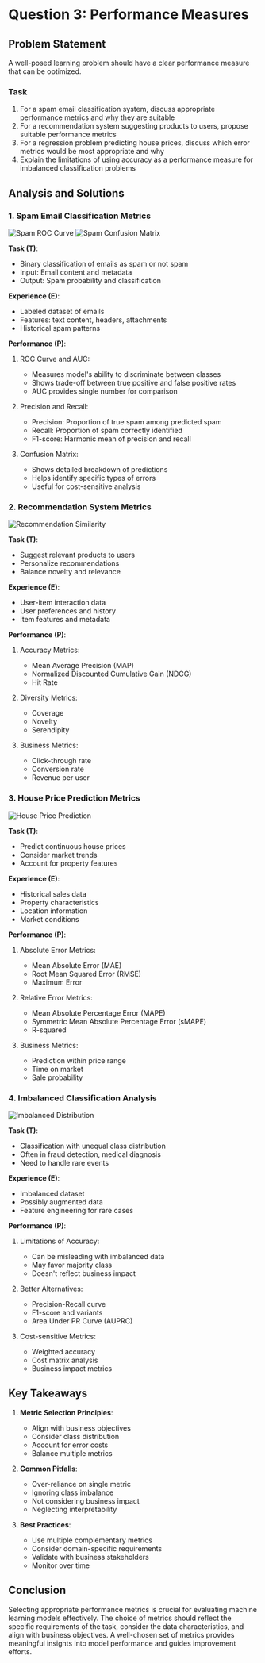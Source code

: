 # Question 3: Performance Measures

## Problem Statement
A well-posed learning problem should have a clear performance measure that can be optimized.

### Task
1. For a spam email classification system, discuss appropriate performance metrics and why they are suitable
2. For a recommendation system suggesting products to users, propose suitable performance metrics
3. For a regression problem predicting house prices, discuss which error metrics would be most appropriate and why
4. Explain the limitations of using accuracy as a performance measure for imbalanced classification problems

## Analysis and Solutions

### 1. Spam Email Classification Metrics
![Spam ROC Curve](../Images/L1_4_Quiz_3/spam_roc.png)
![Spam Confusion Matrix](../Images/L1_4_Quiz_3/spam_cm.png)

**Task (T)**:
- Binary classification of emails as spam or not spam
- Input: Email content and metadata
- Output: Spam probability and classification

**Experience (E)**:
- Labeled dataset of emails
- Features: text content, headers, attachments
- Historical spam patterns

**Performance (P)**:
1. ROC Curve and AUC:
   - Measures model's ability to discriminate between classes
   - Shows trade-off between true positive and false positive rates
   - AUC provides single number for comparison

2. Precision and Recall:
   - Precision: Proportion of true spam among predicted spam
   - Recall: Proportion of spam correctly identified
   - F1-score: Harmonic mean of precision and recall

3. Confusion Matrix:
   - Shows detailed breakdown of predictions
   - Helps identify specific types of errors
   - Useful for cost-sensitive analysis

### 2. Recommendation System Metrics
![Recommendation Similarity](../Images/L1_4_Quiz_3/rec_similarity.png)

**Task (T)**:
- Suggest relevant products to users
- Personalize recommendations
- Balance novelty and relevance

**Experience (E)**:
- User-item interaction data
- User preferences and history
- Item features and metadata

**Performance (P)**:
1. Accuracy Metrics:
   - Mean Average Precision (MAP)
   - Normalized Discounted Cumulative Gain (NDCG)
   - Hit Rate

2. Diversity Metrics:
   - Coverage
   - Novelty
   - Serendipity

3. Business Metrics:
   - Click-through rate
   - Conversion rate
   - Revenue per user

### 3. House Price Prediction Metrics
![House Price Prediction](../Images/L1_4_Quiz_3/house_prices.png)

**Task (T)**:
- Predict continuous house prices
- Consider market trends
- Account for property features

**Experience (E)**:
- Historical sales data
- Property characteristics
- Location information
- Market conditions

**Performance (P)**:
1. Absolute Error Metrics:
   - Mean Absolute Error (MAE)
   - Root Mean Squared Error (RMSE)
   - Maximum Error

2. Relative Error Metrics:
   - Mean Absolute Percentage Error (MAPE)
   - Symmetric Mean Absolute Percentage Error (sMAPE)
   - R-squared

3. Business Metrics:
   - Prediction within price range
   - Time on market
   - Sale probability

### 4. Imbalanced Classification Analysis
![Imbalanced Distribution](../Images/L1_4_Quiz_3/imbalanced_dist.png)

**Task (T)**:
- Classification with unequal class distribution
- Often in fraud detection, medical diagnosis
- Need to handle rare events

**Experience (E)**:
- Imbalanced dataset
- Possibly augmented data
- Feature engineering for rare cases

**Performance (P)**:
1. Limitations of Accuracy:
   - Can be misleading with imbalanced data
   - May favor majority class
   - Doesn't reflect business impact

2. Better Alternatives:
   - Precision-Recall curve
   - F1-score and variants
   - Area Under PR Curve (AUPRC)

3. Cost-sensitive Metrics:
   - Weighted accuracy
   - Cost matrix analysis
   - Business impact metrics

## Key Takeaways

1. **Metric Selection Principles**:
   - Align with business objectives
   - Consider class distribution
   - Account for error costs
   - Balance multiple metrics

2. **Common Pitfalls**:
   - Over-reliance on single metric
   - Ignoring class imbalance
   - Not considering business impact
   - Neglecting interpretability

3. **Best Practices**:
   - Use multiple complementary metrics
   - Consider domain-specific requirements
   - Validate with business stakeholders
   - Monitor over time

## Conclusion
Selecting appropriate performance metrics is crucial for evaluating machine learning models effectively. The choice of metrics should reflect the specific requirements of the task, consider the data characteristics, and align with business objectives. A well-chosen set of metrics provides meaningful insights into model performance and guides improvement efforts. 
